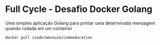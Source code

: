 # Full Cycle - Desafio Docker Golang

Uma simples aplicação Golang para printar uma determinada mensagem quando rodada em um container

`docker pull isadoramsouza/codeeducation`

